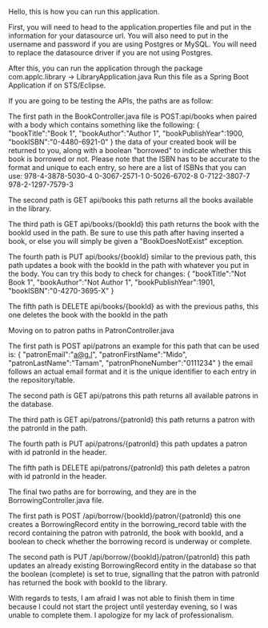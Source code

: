Hello, this is how you can run this application.

First, you will need to head to the application.properties file and put in the information for your datasource url. You will also need to put in the username and password if you are using Postgres or MySQL.
You will need to replace the datasource driver if you are not using Postgres.

After this, you can run the application through the package com.applc.library -> LibraryApplication.java
Run this file as a Spring Boot Application if on STS/Eclipse.

If you are going to be testing the APIs, the paths are as follow:

The first path in the BookController.java file is POST:api/books
when paired with a body which contains something like the following:
{
    "bookTitle":"Book 1",
    "bookAuthor":"Author 1",
    "bookPublishYear":1900,
    "bookISBN":"0-4480-6921-0"
}
the data of your created book will be returned to you, along with a boolean "borrowed" to indicate whether this book is borrowed or not.
Please note that the ISBN has to be accurate to the format and unique to each entry, so here are a list of ISBNs that you can use:
978-4-3878-5030-4
0-3067-2571-1
0-5026-6702-8
0-7122-3807-7
978-2-1297-7579-3

The second path is GET api/books
this path returns all the books available in the library.

The third path is GET api/books/{bookId}
this path returns the book with the bookId used in the path.
Be sure to use this path after having inserted a book, or else you will simply be given a "BookDoesNotExist" exception.

The fourth path is PUT api/books/{bookId}
similar to the previous path, this path updates a book with the bookId in the path with whatever you put in the body.
You can try this body to check for changes:
{
    "bookTitle":"Not Book 1",
    "bookAuthor":"Not Author 1",
    "bookPublishYear":1901,
    "bookISBN":"0-4270-3695-X"
}

The fifth path is DELETE api/books/{bookId}
as with the previous paths, this one deletes the book with the bookId in the path


Moving on to patron paths in PatronController.java

The first path is POST api/patrons
an example for this path that can be used is:
{
    "patronEmail":"a@g.l",
    "patronFirstName":"Mido",
    "patronLastName":"Tamam",
    "patronPhoneNumber":"0111234"
}
the email follows an actual email format and it is the unique identifier to each entry in the
repository/table. 

The second path is GET api/patrons
this path returns all available patrons in the database.

The third path is GET api/patrons/{patronId}
this path returns a patron with the patronId in the path.

The fourth path is PUT api/patrons/{patronId}
this path updates a patron with id patronId in the header.

The fifth path is DELETE api/patrons/{patronId}
this path deletes a patron with id patronId in the header.


The final two paths are for borrowing, and they are in the BorrowingController.java file.

The first path is POST /api/borrow/{bookId}/patron/{patronId}
this one creates a BorrowingRecord entity in the borrowing_record table with the record containing
the patron with patronId, the book with bookId, and a boolean to check whether the borrowing record is
underway or complete.

The second path is PUT /api/borrow/{bookId}/patron/{patronId}
this path updates an already existing BorrowingRecord entity in the database so that the boolean
(complete) is set to true, signalling that the patron with patronId has returned the
book with bookId to the library.


With regards to tests, I am afraid I was not able to finish them in time because I could not start the project until yesterday evening, 
so I was unable to complete them. I apologize for my lack of professionalism.
